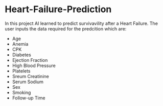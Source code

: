 # Heart-Failure-Prediction
In this project AI learned to predict survivavility after a Heart Failure. The user inputs the data required for the predcition which are:
- Age
- Anemia
- CPK
- Diabetes
- Ejection Fraction
- High Blood Pressure
- Platelets
- Sreum Creatinine
- Serum Sodium
- Sex
- Smoking
- Follow-up Time
